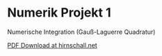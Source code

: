 # Numerik Projekt 1
Numerische Integration (Gauß-Laguerre Quadratur)


[PDF Download at hirnschall.net](https://hirnschall.net/downloads/download.php)
